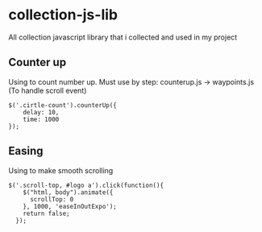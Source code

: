 # collection-js-lib
All collection javascript library that i collected and used in my project
## Counter up
Using to count number up.
Must use by step: counterup.js -> waypoints.js (To handle scroll event)
```
$('.cirtle-count').counterUp({
    delay: 10,
    time: 1000
});
```
## Easing
Using to make smooth scrolling
```
$('.scroll-top, #logo a').click(function(){
    $("html, body").animate({
      scrollTop: 0
    }, 1000, 'easeInOutExpo');
    return false;
  });
```

